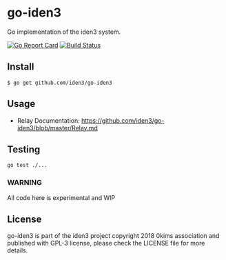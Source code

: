 # go-iden3

Go implementation of the iden3 system.

[![Go Report Card](https://goreportcard.com/badge/github.com/iden3/go-iden3)](https://goreportcard.com/report/github.com/iden3/go-iden3)
[![Build Status](https://travis-ci.org/iden3/go-iden3.svg?branch=master)](https://travis-ci.org/iden3/go-iden3)

## Install
```
$ go get github.com/iden3/go-iden3
```

## Usage
- Relay Documentation: https://github.com/iden3/go-iden3/blob/master/Relay.md

## Testing
`go test ./...`



### WARNING
All code here is experimental and WIP

## License
go-iden3 is part of the iden3 project copyright 2018 0kims association and published with GPL-3 license, please check the LICENSE file for more details.
